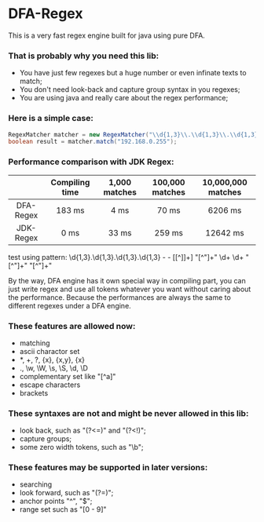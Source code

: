 # DFA-Regex

This is a very fast regex engine built for java using pure DFA.

### That is probably why you need this lib:

- You have just few regexes but a huge number or even infinate texts to match;
- You don't need look-back and capture group syntax in you regexes;
- You are using java and really care about the regex performance;

### Here is a simple case:
```java
RegexMatcher matcher = new RegexMatcher("\\d{1,3}\\.\\d{1,3}\\.\\d{1,3}\\.\\d{1,3}");
boolean result = matcher.match("192.168.0.255");
```
### Performance comparison with JDK Regex:

|           | Compiling time | 1,000 matches | 100,000 matches | 10,000,000 matches |
|:---------:|:--------------:|:-------------:|:---------------:|:------------------:|
| DFA-Regex |     183 ms     |      4 ms     |      70 ms      |       6206 ms      |
| JDK-Regex |      0 ms      |     33 ms     |      259 ms     |      12642 ms      |
test using pattern: \d{1,3}\.\d{1,3}\.\d{1,3}\.\d{1,3} - - \[[^\]]+\] "[^"]+" \d+ \d+ "[^"]+" "[^"]+" 

By the way, DFA engine has it own special way in compiling part, you can just write regex and use all tokens whatever you want without caring about the performance. Because the performances are always the same to different regexes under a DFA engine.
### These features are allowed now:
- matching
- ascii charactor set
- *, +, ?, {x}, {x,y}, {x}
- ., \w, \W, \s, \S, \d, \D
- complementary set like "[^a]"
- escape characters
- brackets

### These syntaxes are not and might be never allowed in this lib:
- look back, such as "(?<=)" and "(?<!)";
- capture groups;
- some zero width tokens, such as "\b";

### These features may be supported in later versions:
- searching
- look forward, such as "(?=)";
- anchor points "^", "$";
- range set such as "[0 - 9]"
